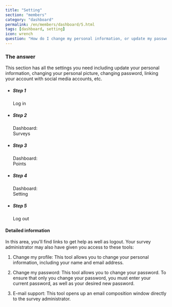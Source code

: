 ```yaml
---
title: "Setting"
section: "members"
category: "dashboard"
permalink: /en/members/dashboard/5.html
tags: [dashboard, setting]
icon: wrench
question: "How do I change my personal information, or update my password?"
---
```


### <i class="pe-anchor pe-fw"></i> The answer

This section has all the settings you need including update your personal information, changing your personal picture, changing password, linking your account with social media accounts, etc.

<ul class="progress-tracker progress-tracker--text progress-tracker--center">
  <li class="progress-step is-completed">
    <span class="progress-marker"></span>
    <span class="progress-text">
      <h5 class="progress-title">Step 1</h5>
      Log in
    </span>
  </li>
  <li class="progress-step is-completed">
    <span class="progress-marker"></span>
    <span class="progress-text">
      <h5 class="progress-title">Step 2</h5>
      Dashboard:<br>Surveys
    </span>
  </li>
  <li class="progress-step is-completed">
    <span class="progress-marker"></span>
    <span class="progress-text">
      <h5 class="progress-title">Step 3</h5>
      Dashboard:<br>Points
    </span>
  </li>
  <li class="progress-step is-active">
    <span class="progress-marker"></span>
    <span class="progress-text">
      <h5 class="progress-title">Step 4</h5>
      Dashboard:<br>Setting
    </span>
  </li>
  <li class="progress-step">
    <span class="progress-marker"></span>
    <span class="progress-text">
      <h5 class="progress-title">Step 5</h5>
      Log out
    </span>
  </li>
</ul>


#### Detailed information

In this area, you'll find links to get help as well as logout. Your survey administrator may also have given you access to these tools:

1. Change my profile: This tool allows you to change your personal information, including your name and email address.

2. Change my password: This tool allows you to change your password. To ensure that only you change your password, you must enter your current password, as well as your desired new password.

3. E-mail support: This tool opens up an email composition window directly to the survey administrator.
